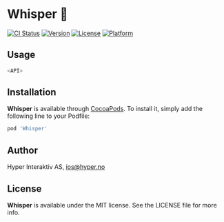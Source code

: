 # Whisper :dash:

[![CI Status](http://img.shields.io/travis/hyperoslo/Whisper.svg?style=flat)](https://travis-ci.org/hyperoslo/Whisper)
[![Version](https://img.shields.io/cocoapods/v/Whisper.svg?style=flat)](http://cocoadocs.org/docsets/Whisper)
[![License](https://img.shields.io/cocoapods/l/Whisper.svg?style=flat)](http://cocoadocs.org/docsets/Whisper)
[![Platform](https://img.shields.io/cocoapods/p/Whisper.svg?style=flat)](http://cocoadocs.org/docsets/Whisper)

## Usage

```swift
<API>
```

## Installation

**Whisper** is available through [CocoaPods](http://cocoapods.org). To install
it, simply add the following line to your Podfile:

```ruby
pod 'Whisper'
```

## Author

Hyper Interaktiv AS, ios@hyper.no

## License

**Whisper** is available under the MIT license. See the LICENSE file for more info.
